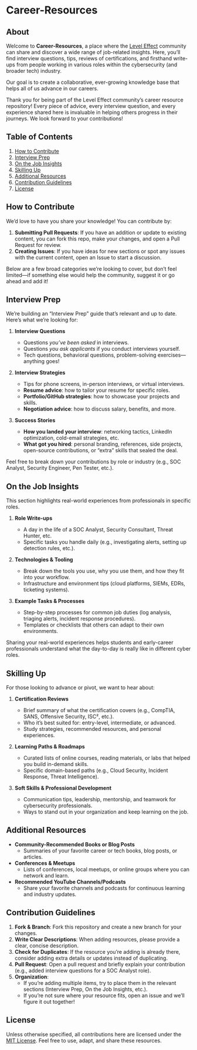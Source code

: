 # Career-Resources

## About
Welcome to **Career-Resources**, a place where the [Level Effect](https://www.leveleffect.com/) community can share and discover a wide range of job-related insights. Here, you’ll find interview questions, tips, reviews of certifications, and firsthand write-ups from people working in various roles within the cybersecurity (and broader tech) industry.

Our goal is to create a collaborative, ever-growing knowledge base that helps all of us advance in our careers.

Thank you for being part of the Level Effect community’s career resource repository! Every piece of advice, every interview question, and every experience shared here is invaluable in helping others progress in their journeys. We look forward to your contributions!

## Table of Contents
1. [How to Contribute](#how-to-contribute)  
2. [Interview Prep](#interview-prep)  
3. [On the Job Insights](#on-the-job-insights)  
4. [Skilling Up](#skilling-up)  
5. [Additional Resources](#additional-resources)  
6. [Contribution Guidelines](#contribution-guidelines)  
7. [License](#license)  

## How to Contribute

We’d love to have you share your knowledge! You can contribute by:

1. **Submitting Pull Requests**: If you have an addition or update to existing content, you can fork this repo, make your changes, and open a Pull Request for review.
2. **Creating Issues**: If you have ideas for new sections or spot any issues with the current content, open an Issue to start a discussion.  

Below are a few broad categories we’re looking to cover, but don’t feel limited—if something else would help the community, suggest it or go ahead and add it!

## Interview Prep

We’re building an “Interview Prep” guide that’s relevant and up to date. Here’s what we’re looking for:

1. **Interview Questions**  
   - Questions *you’ve been asked* in interviews.  
   - Questions *you ask applicants* if you conduct interviews yourself.  
   - Tech questions, behavioral questions, problem-solving exercises—anything goes!

2. **Interview Strategies**  
   - Tips for phone screens, in-person interviews, or virtual interviews.  
   - **Resume advice**: how to tailor your resume for specific roles.  
   - **Portfolio/GitHub strategies**: how to showcase your projects and skills.  
   - **Negotiation advice**: how to discuss salary, benefits, and more.

3. **Success Stories**  
   - **How you landed your interview**: networking tactics, LinkedIn optimization, cold-email strategies, etc.  
   - **What got you hired**: personal branding, references, side projects, open-source contributions, or “extra” skills that sealed the deal.

Feel free to break down your contributions by role or industry (e.g., SOC Analyst, Security Engineer, Pen Tester, etc.).

## On the Job Insights

This section highlights real-world experiences from professionals in specific roles.

1. **Role Write-ups**  
   - A day in the life of a SOC Analyst, Security Consultant, Threat Hunter, etc.  
   - Specific tasks you handle daily (e.g., investigating alerts, setting up detection rules, etc.).

2. **Technologies & Tooling**  
   - Break down the tools you use, why you use them, and how they fit into your workflow.  
   - Infrastructure and environment tips (cloud platforms, SIEMs, EDRs, ticketing systems).

3. **Example Tasks & Processes**  
   - Step-by-step processes for common job duties (log analysis, triaging alerts, incident response procedures).  
   - Templates or checklists that others can adapt to their own environments.

Sharing your real-world experiences helps students and early-career professionals understand what the day-to-day is really like in different cyber roles.

## Skilling Up

For those looking to advance or pivot, we want to hear about:

1. **Certification Reviews**  
   - Brief summary of what the certification covers (e.g., CompTIA, SANS, Offensive Security, ISC², etc.).  
   - Who it’s best suited for: entry-level, intermediate, or advanced.  
   - Study strategies, recommended resources, and personal experiences.

2. **Learning Paths & Roadmaps**  
   - Curated lists of online courses, reading materials, or labs that helped you build in-demand skills.  
   - Specific domain-based paths (e.g., Cloud Security, Incident Response, Threat Intelligence).

3. **Soft Skills & Professional Development**  
   - Communication tips, leadership, mentorship, and teamwork for cybersecurity professionals.  
   - Ways to stand out in your organization and keep learning on the job.

## Additional Resources

- **Community-Recommended Books or Blog Posts**  
  - Summaries of your favorite career or tech books, blog posts, or articles.  
- **Conferences & Meetups**  
  - Lists of conferences, local meetups, or online groups where you can network and learn.  
- **Recommended YouTube Channels/Podcasts**  
  - Share your favorite channels and podcasts for continuous learning and industry updates.

## Contribution Guidelines

1. **Fork & Branch**: Fork this repository and create a new branch for your changes.  
2. **Write Clear Descriptions**: When adding resources, please provide a clear, concise description.  
3. **Check for Duplicates**: If the resource you’re adding is already there, consider adding extra details or updates instead of duplicating.  
4. **Pull Request**: Open a pull request and briefly explain your contribution (e.g., added interview questions for a SOC Analyst role).  
5. **Organization**:  
   - If you’re adding multiple items, try to place them in the relevant sections (Interview Prep, On the Job Insights, etc.).  
   - If you’re not sure where your resource fits, open an issue and we’ll figure it out together!  

## License
Unless otherwise specified, all contributions here are licensed under the [MIT License](LICENSE). Feel free to use, adapt, and share these resources.  
